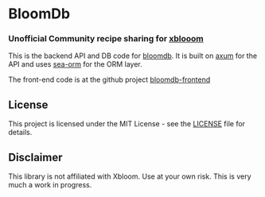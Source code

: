 # BloomDb

### **Unofficial**  Community recipe sharing for [xblooom](https://xbloom.com/)

This is the backend API and DB code for [bloomdb](https://bloomdb.dev). It is built on
[axum](https://github.com/tokio-rs/axum) for the API and uses [sea-orm](https://www.sea-ql.org/SeaORM/)
for the ORM layer.

The front-end code is at the github project [bloomdb-frontend](https://github.com/qgriffith/bloomdb-frontend)

## License

This project is licensed under the MIT License - see the [LICENSE](LICENSE) file for details.

## Disclaimer

This library is not affiliated with Xbloom.
Use at your own risk.
This is very much a work in progress.